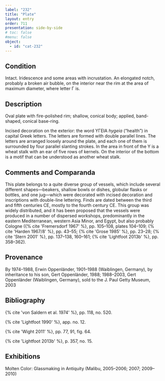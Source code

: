 ```yaml
---
label: "232"
title: "Plate"
layout: entry
order: 711
presentation: side-by-side
# toc: false
#menu: false 
object:
  - id: "cat-232"
---
```


## Condition

Intact. Iridescence and some areas with incrustation. An elongated notch, probably a broken air bubble, on the interior near the rim at the area of maximum diameter, where letter Γ is.

## Description

Oval plate with fire-polished rim; shallow, conical body; applied, band-shaped, conical base-ring.

Incised decoration on the exterior: the word ΥΓΕΙΑ *hygeia* (“health”) in capital Greek letters. The letters are formed with double parallel lines. The letters are arranged loosely around the plate, and each one of them is surrounded by four parallel slanting strokes. In the area in front of the Υ is a wheat stalk with an ear of five rows of kernels. On the interior of the bottom is a motif that can be understood as another wheat stalk.

## Comments and Comparanda

This plate belongs to a quite diverse group of vessels, which include several different shapes—beakers, shallow bowls or dishes, globular flasks or bottles, and one jug—which were decorated with incised decoration and inscriptions with double-line lettering. Finds are dated between the third and fifth centuries CE, mostly to the fourth century CE. This group was widely distributed, and it has been proposed that the vessels were produced in a number of dispersed workshops, predominantly in the eastern Mediterranean, western Asia Minor, and Egypt, but also probably Cologne ({% cite 'Fremersdorf 1967' %}, pp. 105–108, plates 104–109; {% cite 'Harden 1967/8' %}, pp. 43–55; {% cite 'Grose 1985' %}, pp. 23–28; {% cite 'Stern 2001' %}, pp. 137–138, 160–161; {% cite 'Lightfoot 2013b' %}, pp. 358–362).

## Provenance

By 1974–1988, Erwin Oppenländer, 1901–1988 (Waiblingen, Germany), by inheritance to his son, Gert Oppenländer, 1988; 1988–2003, Gert Oppenländer (Waiblingen, Germany), sold to the J. Paul Getty Museum, 2003

## Bibliography

{% cite 'von Saldern et al. 1974' %}, pp. 118, no. 520.

{% cite 'Lightfoot 1990' %}, app. no. 12.

{% cite 'Wight 2011' %}, pp. 77, 91, fig. 64.

{% cite 'Lightfoot 2013b' %}, p. 357, no. 15.

## Exhibitions

Molten Color: Glassmaking in Antiquity (Malibu, 2005–2006; 2007; 2009–2010)